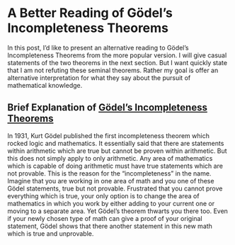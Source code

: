 # A Better Reading of Gödel’s Incompleteness Theorems

In this post, I’d like to present an alternative reading to Gödel’s
Incompleteness Theorems from the more popular version. I will give casual
statements of the two theorems in the next section. But I want quickly
state that I am not refuting these seminal theorems. Rather my goal is
offer an alternative interpretation for what they say about the pursuit
of mathematical knowledge.

## Brief Explanation of [Gödel’s Incompleteness Theorems][1]

In 1931, Kurt Gödel published the first incompleteness theorem which rocked
logic and mathematics. It essentially said that there are statements within
arithmetic which are true but cannot be proven within arithmetic. But this does
not simply apply to only arithmetic. Any area of mathematics which is capable
of doing arithmetic must have true statements which are not provable. This is
the reason for the “incompleteness” in the name. Imagine that you are working
in one area of math and you one of these Gödel statements, true but not
provable. Frustrated that you cannot prove everything which is true, your only
option is to change the area of mathematics in which you work by either adding
to your current one or moving to a separate area. Yet Gödel’s theorem thwarts
you there too. Even if your newly chosen type of math can give a proof of your
original statement, Gödel shows that there another statement in this new math
which is true and unprovable.

[1]: https://en.wikipedia.org/wiki/G%C3%B6del's_incompleteness_theorems
